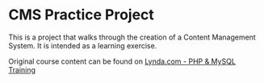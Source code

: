 # CMS Practice Project

This is a project that walks through the creation of a Content Management System. It is intended as a learning exercise. 

Original course content can be found on [Lynda.com - PHP & MySQL Training](https://www.lynda.com/PHP-tutorials/PHP-MySQL-Essential-Training-1-Basics/587674-2.html)